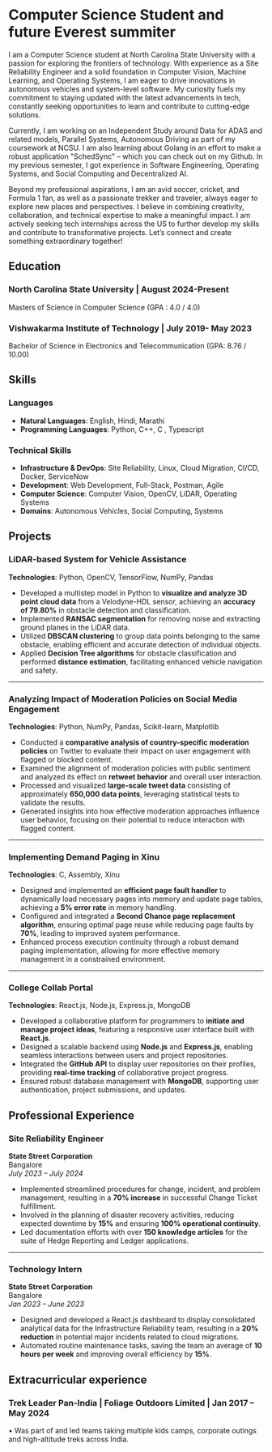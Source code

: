# Computer Science Student and future Everest summiter

I am a Computer Science student at North Carolina State University with a passion for exploring the frontiers of technology. With experience as a Site Reliability Engineer and a solid foundation in Computer Vision, Machine Learning, and Operating Systems, I am eager to drive innovations in autonomous vehicles and system-level software. My curiosity fuels my commitment to staying updated with the latest advancements in tech, constantly seeking opportunities to learn and contribute to cutting-edge solutions.

Currently, I am working on an Independent Study around Data for ADAS and related models, Parallel Systems, Autonomous Driving as part of my coursework at NCSU. I am also learning about Golang in an effort to make a robust application "SchedSync" – which you can check out on my Github. In my previous semester, I got experience in Software Engineering, Operating Systems, and Social Computing and Decentralized AI.

Beyond my professional aspirations, I am an avid soccer, cricket, and Formula 1 fan, as well as a passionate trekker and traveler, always eager to explore new places and perspectives. I believe in combining creativity, collaboration, and technical expertise to make a meaningful impact. I am actively seeking tech internships across the US to further develop my skills and contribute to transformative projects. Let’s connect and create something extraordinary together!

## Education

### North Carolina State University | August 2024-Present

Masters of Science in Computer Science (GPA : 4.0 / 4.0)

### Vishwakarma Institute of Technology | July 2019- May 2023

Bachelor of Science in Electronics and Telecommunication (GPA: 8.76 / 10.00)

## Skills

### Languages

- **Natural Languages**: English, Hindi, Marathi
- **Programming Languages**: Python, C++, C , Typescript

### Technical Skills

- **Infrastructure & DevOps**: Site Reliability, Linux, Cloud Migration, CI/CD, Docker, ServiceNow
- **Development**: Web Development, Full-Stack, Postman, Agile
- **Computer Science**: Computer Vision, OpenCV, LiDAR, Operating Systems
- **Domains**: Autonomous Vehicles, Social Computing, Systems

## Projects

### LiDAR-based System for Vehicle Assistance

**Technologies**: Python, OpenCV, TensorFlow, NumPy, Pandas

- Developed a multistep model in Python to **visualize and analyze 3D point cloud data** from a Velodyne-HDL sensor, achieving an **accuracy of 79.80%** in obstacle detection and classification.
- Implemented **RANSAC segmentation** for removing noise and extracting ground planes in the LiDAR data.
- Utilized **DBSCAN clustering** to group data points belonging to the same obstacle, enabling efficient and accurate detection of individual objects.
- Applied **Decision Tree algorithms** for obstacle classification and performed **distance estimation**, facilitating enhanced vehicle navigation and safety.

---

### Analyzing Impact of Moderation Policies on Social Media Engagement

**Technologies**: Python, NumPy, Pandas, Scikit-learn, Matplotlib

- Conducted a **comparative analysis of country-specific moderation policies** on Twitter to evaluate their impact on user engagement with flagged or blocked content.
- Examined the alignment of moderation policies with public sentiment and analyzed its effect on **retweet behavior** and overall user interaction.
- Processed and visualized **large-scale tweet data** consisting of approximately **650,000 data points**, leveraging statistical tests to validate the results.
- Generated insights into how effective moderation approaches influence user behavior, focusing on their potential to reduce interaction with flagged content.

---

### Implementing Demand Paging in Xinu

**Technologies**: C, Assembly, Xinu

- Designed and implemented an **efficient page fault handler** to dynamically load necessary pages into memory and update page tables, achieving a **5% error rate** in memory handling.
- Configured and integrated a **Second Chance page replacement algorithm**, ensuring optimal page reuse while reducing page faults by **70%**, leading to improved system performance.
- Enhanced process execution continuity through a robust demand paging implementation, allowing for more effective memory management in a constrained environment.

---

### College Collab Portal

**Technologies**: React.js, Node.js, Express.js, MongoDB

- Developed a collaborative platform for programmers to **initiate and manage project ideas**, featuring a responsive user interface built with **React.js**.
- Designed a scalable backend using **Node.js** and **Express.js**, enabling seamless interactions between users and project repositories.
- Integrated the **GitHub API** to display user repositories on their profiles, providing **real-time tracking** of collaborative project progress.
- Ensured robust database management with **MongoDB**, supporting user authentication, project submissions, and updates.

## Professional Experience

### Site Reliability Engineer

**State Street Corporation**  
Bangalore  
_July 2023 – July 2024_

- Implemented streamlined procedures for change, incident, and problem management, resulting in a **70% increase** in successful Change Ticket fulfillment.
- Involved in the planning of disaster recovery activities, reducing expected downtime by **15%** and ensuring **100% operational continuity**.
- Led documentation efforts with over **150 knowledge articles** for the suite of Hedge Reporting and Ledger applications.

---

### Technology Intern

**State Street Corporation**  
Bangalore  
_Jan 2023 – June 2023_

- Designed and developed a React.js dashboard to display consolidated analytical data for the Infrastructure Reliability team, resulting in a **20% reduction** in potential major incidents related to cloud migrations.
- Automated routine maintenance tasks, saving the team an average of **10 hours per week** and improving overall efficiency by **15%**.

## Extracurricular experience

### Trek Leader Pan-India | Foliage Outdoors Limited | Jan 2017 – May 2024

• Was part of and led teams taking multiple kids camps, corporate outings and high-altitude treks across India.
